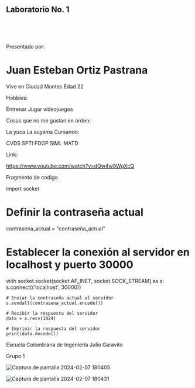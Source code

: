 ## Laboratorio No. 1

  

   

Presentado por:   

# Juan Esteban Ortiz Pastrana 

Vive en Ciudad Montes
Edad 22

Hobbies:

Entrenar
Jugar videojuegos

Cosas que no me gustan en orden:

La yuca
La auyama
Cursando:

CVDS
SPTI
FDGP
SIML
MATD

Link:

https://www.youtube.com/watch?v=dQw4w9WgXcQ

Fragmento de codigo

import socket

# Definir la contraseña actual
contrasena_actual = "contraseña_actual"

# Establecer la conexión al servidor en localhost y puerto 30000
with socket.socket(socket.AF_INET, socket.SOCK_STREAM) as s:
    s.connect(('localhost', 30000))
    
    # Enviar la contraseña actual al servidor
    s.sendall(contrasena_actual.encode())
    
    # Recibir la respuesta del servidor
    data = s.recv(1024)
    
    # Imprimir la respuesta del servidor
    print(data.decode())
 
Escuela Colombiana de Ingeniería Julio Garavito   

Grupo 1   


![Captura de pantalla 2024-02-07 180405](https://github.com/juaneortiz1/Lab01CVDS-/assets/97971732/412dd4c4-5c33-4c7d-916b-56d05b8d8b99)

![Captura de pantalla 2024-02-07 180431](https://github.com/juaneortiz1/Lab01CVDS-/assets/97971732/45ce8020-ec56-4b86-af5e-0cd44ce4e02f)
